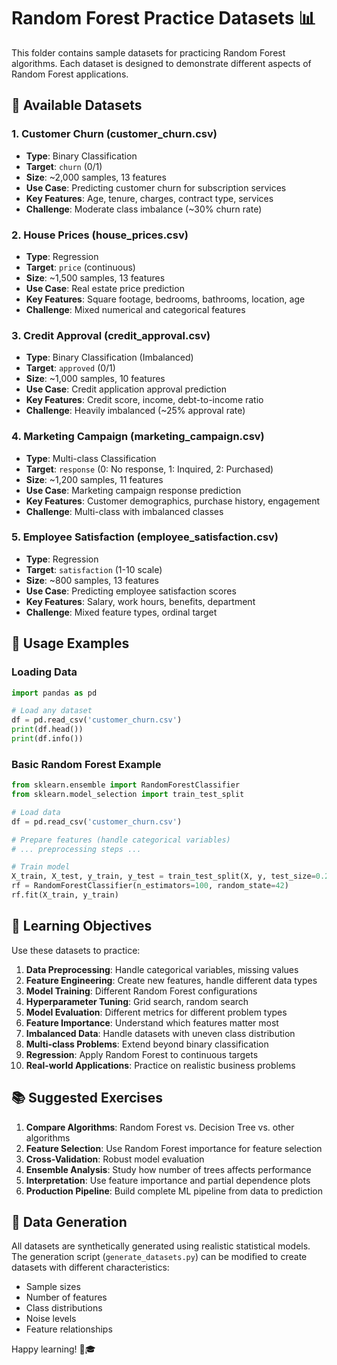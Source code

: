 
# Random Forest Practice Datasets 📊

This folder contains sample datasets for practicing Random Forest algorithms. Each dataset is designed to demonstrate different aspects of Random Forest applications.

## 📁 Available Datasets

### 1. Customer Churn (customer_churn.csv)
- **Type**: Binary Classification
- **Target**: `churn` (0/1)
- **Size**: ~2,000 samples, 13 features
- **Use Case**: Predicting customer churn for subscription services
- **Key Features**: Age, tenure, charges, contract type, services
- **Challenge**: Moderate class imbalance (~30% churn rate)

### 2. House Prices (house_prices.csv)
- **Type**: Regression
- **Target**: `price` (continuous)
- **Size**: ~1,500 samples, 13 features
- **Use Case**: Real estate price prediction
- **Key Features**: Square footage, bedrooms, bathrooms, location, age
- **Challenge**: Mixed numerical and categorical features

### 3. Credit Approval (credit_approval.csv)
- **Type**: Binary Classification (Imbalanced)
- **Target**: `approved` (0/1)
- **Size**: ~1,000 samples, 10 features
- **Use Case**: Credit application approval prediction
- **Key Features**: Credit score, income, debt-to-income ratio
- **Challenge**: Heavily imbalanced (~25% approval rate)

### 4. Marketing Campaign (marketing_campaign.csv)
- **Type**: Multi-class Classification
- **Target**: `response` (0: No response, 1: Inquired, 2: Purchased)
- **Size**: ~1,200 samples, 11 features
- **Use Case**: Marketing campaign response prediction
- **Key Features**: Customer demographics, purchase history, engagement
- **Challenge**: Multi-class with imbalanced classes

### 5. Employee Satisfaction (employee_satisfaction.csv)
- **Type**: Regression
- **Target**: `satisfaction` (1-10 scale)
- **Size**: ~800 samples, 13 features
- **Use Case**: Predicting employee satisfaction scores
- **Key Features**: Salary, work hours, benefits, department
- **Challenge**: Mixed feature types, ordinal target

## 🚀 Usage Examples

### Loading Data
```python
import pandas as pd

# Load any dataset
df = pd.read_csv('customer_churn.csv')
print(df.head())
print(df.info())
```

### Basic Random Forest Example
```python
from sklearn.ensemble import RandomForestClassifier
from sklearn.model_selection import train_test_split

# Load data
df = pd.read_csv('customer_churn.csv')

# Prepare features (handle categorical variables)
# ... preprocessing steps ...

# Train model
X_train, X_test, y_train, y_test = train_test_split(X, y, test_size=0.2)
rf = RandomForestClassifier(n_estimators=100, random_state=42)
rf.fit(X_train, y_train)
```

## 🎯 Learning Objectives

Use these datasets to practice:

1. **Data Preprocessing**: Handle categorical variables, missing values
2. **Feature Engineering**: Create new features, handle different data types
3. **Model Training**: Different Random Forest configurations
4. **Hyperparameter Tuning**: Grid search, random search
5. **Model Evaluation**: Different metrics for different problem types
6. **Feature Importance**: Understand which features matter most
7. **Imbalanced Data**: Handle datasets with uneven class distribution
8. **Multi-class Problems**: Extend beyond binary classification
9. **Regression**: Apply Random Forest to continuous targets
10. **Real-world Applications**: Practice on realistic business problems

## 📚 Suggested Exercises

1. **Compare Algorithms**: Random Forest vs. Decision Tree vs. other algorithms
2. **Feature Selection**: Use Random Forest importance for feature selection
3. **Cross-Validation**: Robust model evaluation
4. **Ensemble Analysis**: Study how number of trees affects performance
5. **Interpretation**: Use feature importance and partial dependence plots
6. **Production Pipeline**: Build complete ML pipeline from data to prediction

## 🔧 Data Generation

All datasets are synthetically generated using realistic statistical models. The generation script (`generate_datasets.py`) can be modified to create datasets with different characteristics:

- Sample sizes
- Number of features
- Class distributions
- Noise levels
- Feature relationships

Happy learning! 🌲🎓
